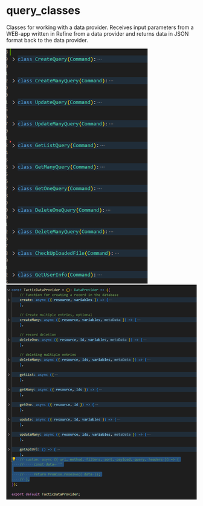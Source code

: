 # query_classes
Classes for working with a data provider.
Receives input parameters from a WEB-app written in Refine from a data provider and returns data in JSON format back to the data provider.


![List of classes](/img/class_list.png)
![Dataprovider methods](/img/dataprovider.png)
